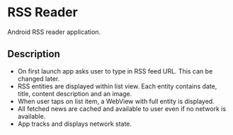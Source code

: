 # RSS Reader

Android RSS reader application. 

## Description

+ On first launch app asks user to type in RSS feed URL. This can be changed later.
+ RSS entities are displayed within list view. Each entity contains date, title, content description and an image.
+ When user taps on list item, a WebView with full entity is displayed.
+ All fetched news are cached and available to user even if no network is available.
+ App tracks and displays network state.
